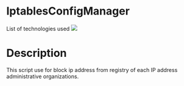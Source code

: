 # IptablesConfigManager
<div id="top"></div>
<p style="display: inline">
  <!-- List of technologies used --> 
  List of technologies used
  
<img src="https://img.shields.io/badge/Linux--FFA500.svg?logo=Linux&style=plastic">

# Description
This script use for block ip address from registry of each IP address administrative organizations.

